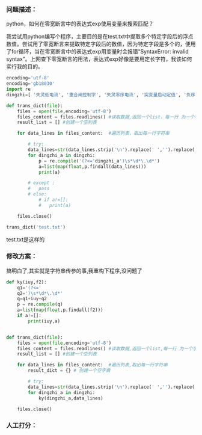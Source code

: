 ### 问题描述：
<p>python，如何在零宽断言中的表达式exp使用变量来搜索匹配？</p>
我尝试用python编写个程序，主要目的是在test.txt中提取多个特定字段后的浮点数值。尝试用了零宽断言来提取特定字段后的数值，因为特定字段是多个的，便用了for循环，当在零宽断言中的表达式exp用变量时会报错“SyntaxError: invalid syntax”。上网查下零宽断言的用法，表达式exp好像是要用定长字符，我该如何实行我的目的。

```python
encoding='utf-8'
encoding='gb18030'
import re
dingzhi=[ '失灵低电流', '重合闸控制字', '失灵零序电流', '突变量启动定值', '负序电流', '零序电流启动定值', '低功率因数', '不一致零序电流', '低功率因数过流', '不一致负序电流', '延时联跳延时', '三相不一致延时', '失灵保护延时', '充电段电流', '死区电流', '死区保护延时', '充电零序过流', '检同期角度', '充电段延时', '单重延时', '三重延时', '充电零序延时', '后合时间差', '失灵高电流', '后合跳闸延时']

def trans_dict(file):
    files = open(file,encoding='utf-8')
    files_content = files.readlines() #读取数据,返回一个list，每一行 为一个字符串
    result_list = [] #创建一个空列表

    for data_lines in files_content:  #遍历列表，取出每一行字符串

        # try:
        data_lines=str(data_lines.strip('\n').replace(' ','').replace('│','')) #处理数据删掉换行、空格和表格符号
        for dingzhi_a in dingzhi:
            p = re.compile('(?<='dingzhi_a')\s*\d*\.\d*')
            a=list(map(float,p.findall(data_lines)))
            print(a)

        # except :
        #   pass
        # else:
            # if a!=[]:
            #   print(a)

    files.close()

trans_dict('test.txt')

```
test.txt是这样的 
### 修改方案：
搞明白了,其实就是字符串传参的事,我重构下程序,没问题了

```python
def ky(iuy,f2):
    q1='(?<='
    q2=')\s*\d*\.\d*'
    q=q1+iuy+q2
    p = re.compile(q)
    a=list(map(float,p.findall(f2)))
    if a!=[]:
        print(iuy,a)


def trans_dict(file):
    files = open(file,encoding='utf-8')
    files_content = files.readlines() #读取数据,返回一个list,每一行 为一个字符串
    result_list = [] #创建一个空列表

    for data_lines in files_content:  #遍历列表,取出每一行字符串
        result_dict = {} # 创建一个空字典

        # try:
        data_lines=str(data_lines.strip('\n').replace(' ','').replace('│',''))
        for dingzhi_a in dingzhi:
            ky(dingzhi_a,data_lines)

    files.close()

```

### 人工打分：
